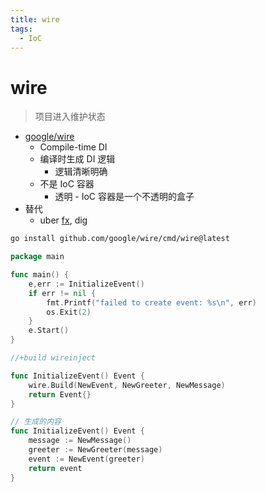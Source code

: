 ```yaml
---
title: wire
tags:
  - IoC
---
```


# wire

> 项目进入维护状态

- [google/wire](https://github.com/google/wire)
  - Compile-time DI
  - 编译时生成 DI 逻辑
    - 逻辑清晰明确
  - 不是 IoC 容器
    - 透明 - IoC 容器是一个不透明的盒子
- 替代
  - uber [fx](./fx.md), dig

```bash
go install github.com/google/wire/cmd/wire@latest
```

```go title="main.go"
package main

func main() {
    e,err := InitializeEvent()
    if err != nil {
        fmt.Printf("failed to create event: %s\n", err)
        os.Exit(2)
    }
    e.Start()
}
```

```go title="wire.go"
//+build wireinject

func InitializeEvent() Event {
    wire.Build(NewEvent, NewGreeter, NewMessage)
    return Event{}
}
```

```go title="wire_gen.go"
// 生成的内容
func InitializeEvent() Event {
    message := NewMessage()
    greeter := NewGreeter(message)
    event := NewEvent(greeter)
    return event
}
```
